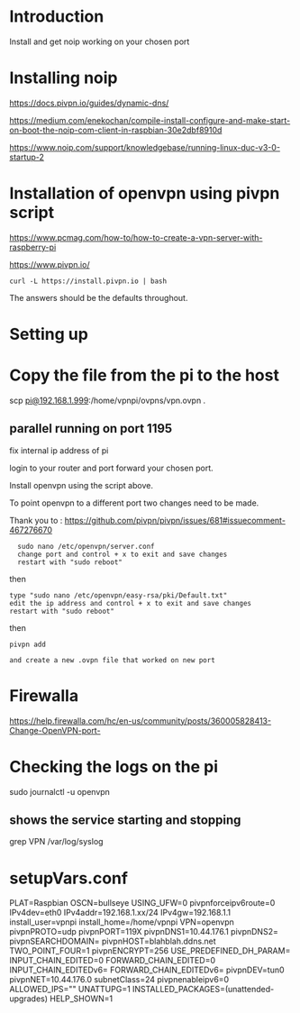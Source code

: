 # Introduction

Install and get noip working on your chosen port

# Installing noip 

https://docs.pivpn.io/guides/dynamic-dns/

https://medium.com/enekochan/compile-install-configure-and-make-start-on-boot-the-noip-com-client-in-raspbian-30e2dbf8910d

https://www.noip.com/support/knowledgebase/running-linux-duc-v3-0-startup-2

# Installation of openvpn using pivpn script

https://www.pcmag.com/how-to/how-to-create-a-vpn-server-with-raspberry-pi

https://www.pivpn.io/

    curl -L https://install.pivpn.io | bash

The answers should be the defaults throughout.

# Setting up 

# Copy the file from the pi to the host

scp pi@192.168.1.999:/home/vpnpi/ovpns/vpn.ovpn .

## parallel running on port 1195

fix internal ip address of pi

login to your router and port forward your chosen port.

Install openvpn using the script above.

To point openvpn to a different port two changes need to be made.

Thank you to : https://github.com/pivpn/pivpn/issues/681#issuecomment-467276670

      sudo nano /etc/openvpn/server.conf
      change port and control + x to exit and save changes
      restart with "sudo reboot"

then

    type "sudo nano /etc/openvpn/easy-rsa/pki/Default.txt"
    edit the ip address and control + x to exit and save changes
    restart with "sudo reboot"

then

    pivpn add
    
    and create a new .ovpn file that worked on new port


# Firewalla

https://help.firewalla.com/hc/en-us/community/posts/360005828413-Change-OpenVPN-port-

# Checking the logs on the pi

sudo journalctl -u openvpn

## shows the service starting and stopping

grep VPN /var/log/syslog

#

# setupVars.conf

PLAT=Raspbian
OSCN=bullseye
USING_UFW=0
pivpnforceipv6route=0
IPv4dev=eth0
IPv4addr=192.168.1.xx/24
IPv4gw=192.168.1.1
install_user=vpnpi
install_home=/home/vpnpi
VPN=openvpn
pivpnPROTO=udp
pivpnPORT=119X
pivpnDNS1=10.44.176.1
pivpnDNS2=
pivpnSEARCHDOMAIN=
pivpnHOST=blahblah.ddns.net
TWO_POINT_FOUR=1
pivpnENCRYPT=256
USE_PREDEFINED_DH_PARAM=
INPUT_CHAIN_EDITED=0
FORWARD_CHAIN_EDITED=0
INPUT_CHAIN_EDITEDv6=
FORWARD_CHAIN_EDITEDv6=
pivpnDEV=tun0
pivpnNET=10.44.176.0
subnetClass=24
pivpnenableipv6=0
ALLOWED_IPS=""
UNATTUPG=1
INSTALLED_PACKAGES=(unattended-upgrades)
HELP_SHOWN=1
